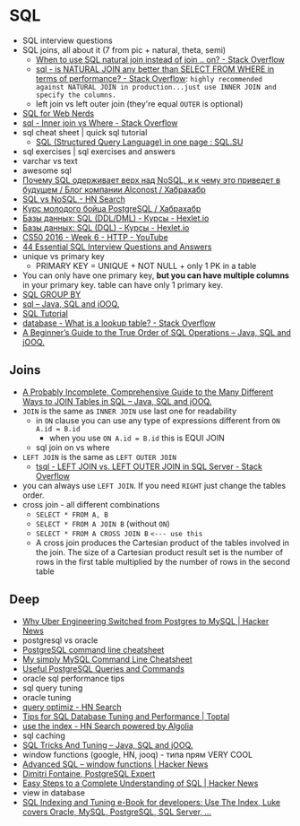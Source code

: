 # SQL
- SQL interview questions
- SQL joins, all about it (7 from pic + natural, theta, semi)
    - [When to use SQL natural join instead of join .. on? - Stack Overflow](https://stackoverflow.com/questions/10510952/when-to-use-sql-natural-join-instead-of-join-on)
    - [sql - is NATURAL JOIN any better than SELECT FROM WHERE in terms of performance? - Stack Overflow](https://stackoverflow.com/questions/3063107/is-natural-join-any-better-than-select-from-where-in-terms-of-performance): `highly recommended against NATURAL JOIN in production...just use INNER JOIN and specify the columns.`
    - left join vs left outer join (they're equal `OUTER` is optional)
- [SQL for Web Nerds](http://philip.greenspun.com/sql/)
- [sql - Inner join vs Where - Stack Overflow](https://stackoverflow.com/questions/121631/inner-join-vs-where)
- sql cheat sheet | quick sql tutorial
    - [SQL (Structured Query Language) in one page : SQL.SU](http://www.cheat-sheets.org/sites/sql.su/)
- sql exercises | sql exercises and answers
- varchar vs text
- awesome sql
- [Почему SQL одерживает верх над NoSQL, и к чему это приведет в будущем / Блог компании Alconost / Хабрахабр](https://habrahabr.ru/company/alconost/blog/340372/)
- [SQL vs NoSQL - HN Search](https://hn.algolia.com/?query=sql%20vs%20nosql&sort=byPopularity&prefix&page=0&dateRange=all&type=story)
- [Курс молодого бойца PostgreSQL / Хабрахабр](https://habrahabr.ru/post/340460/)
- [Базы данных: SQL (DDL/DML) - Курсы - Hexlet.io](https://ru.hexlet.io/courses/postgresql-ddl)
- [Базы данных: SQL (DQL) - Курсы - Hexlet.io](https://ru.hexlet.io/courses/sql-dql)
- [CS50 2016 - Week 6 - HTTP - YouTube](https://www.youtube.com/watch?v=6iXhAZKOVGE)
- [44 Essential SQL Interview Questions and Answers](https://www.toptal.com/sql/interview-questions)
- unique vs primary key
    - PRIMARY KEY = UNIQUE + NOT NULL + only 1 PK in a table
- You can only have one primary key, **but you can have multiple columns** in your primary key. table can have only 1 primary key. 
- [SQL GROUP BY](http://www.sql-tutorial.com/sql-group-by-sql-tutorial/)
- [sql – Java, SQL and jOOQ.](https://blog.jooq.org/tag/sql/)
- [SQL Tutorial](https://www.w3schools.com/sql/default.asp)
- [database - What is a lookup table? - Stack Overflow](https://stackoverflow.com/questions/3419847/what-is-a-lookup-table)
- [A Beginner’s Guide to the True Order of SQL Operations – Java, SQL and jOOQ.](https://blog.jooq.org/2016/12/09/a-beginners-guide-to-the-true-order-of-sql-operations/)

## Joins
- [A Probably Incomplete, Comprehensive Guide to the Many Different Ways to JOIN Tables in SQL – Java, SQL and jOOQ.](https://blog.jooq.org/2017/01/12/a-probably-incomplete-comprehensive-guide-to-the-many-different-ways-to-join-tables-in-sql/)
- `JOIN` is the same as `INNER JOIN` use last one for readability
    - in `ON` clause you can use any type of expressions different from `ON A.id = B.id`
        - when you use `ON A.id = B.id` this is EQUI JOIN
    - sql join on vs where
- `LEFT JOIN` is the same as `LEFT OUTER JOIN` 
    - [tsql - LEFT JOIN vs. LEFT OUTER JOIN in SQL Server - Stack Overflow](https://stackoverflow.com/questions/406294/left-join-vs-left-outer-join-in-sql-server)
- you can always use `LEFT JOIN`. If you need `RIGHT` just change the tables order.
- cross join - all different combinations
    - `SELECT * FROM A, B`
    - `SELECT * FROM A JOIN B` (without `ON`)
    - `SELECT * FROM A CROSS JOIN B`  `<--- use this`
    - A cross join produces the Cartesian product of the tables involved in the join. The size of a Cartesian product result set is the number of rows in the first table multiplied by the number of rows in the second table
    
## Deep
- [Why Uber Engineering Switched from Postgres to MySQL | Hacker News](https://news.ycombinator.com/item?id=12166585)
- postgresql vs oracle
- [PostgreSQL command line cheatsheet](https://gist.github.com/Kartones/dd3ff5ec5ea238d4c546)
- [My simply MySQL Command Line Cheatsheet](https://gist.github.com/hofmannsven/9164408)
- [Useful PostgreSQL Queries and Commands](https://gist.github.com/rgreenjr/3637525)
- oracle sql performance tips
- sql query tuning
- oracle tuning
- [query optimiz - HN Search](https://hn.algolia.com/?query=query%20optimiz&sort=byPopularity&prefix&page=0&dateRange=all&type=story)
- [Tips for SQL Database Tuning and Performance | Toptal](https://www.toptal.com/sql/sql-database-tuning-for-developers)
- [use the index - HN Search powered by Algolia](https://hn.algolia.com/?query=use%20the%20index&sort=byPopularity&prefix&page=0&dateRange=all&type=story)
- sql caching
- [SQL Tricks And Tuning – Java, SQL and jOOQ.](https://blog.jooq.org/sql/)
- window functions (google, HN, jooq) - типа прям VERY COOL
- [Advanced SQL – window functions | Hacker News](https://news.ycombinator.com/item?id=15661378)
- [Dimitri Fontaine, PostgreSQL Expert](http://tapoueh.org/)
- [Easy Steps to a Complete Understanding of SQL | Hacker News](https://news.ycombinator.com/item?id=6319870)
- view in database
- [SQL Indexing and Tuning e-Book for developers: Use The Index, Luke covers Oracle, MySQL, PostgreSQL, SQL Server, ...](http://use-the-index-luke.com/)
